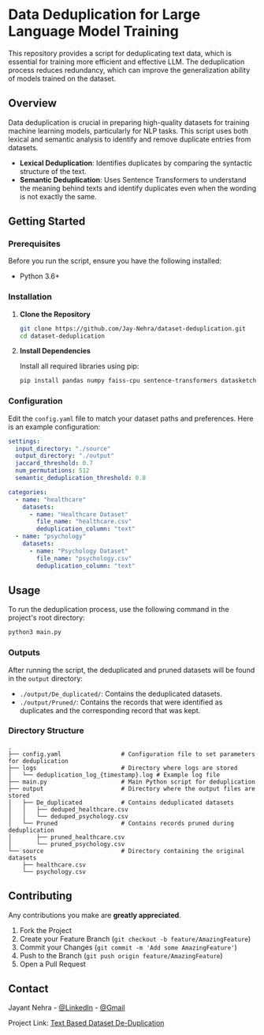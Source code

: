 # Data Deduplication for Large Language Model Training

This repository provides a script for deduplicating text data, which is essential for training more efficient and effective LLM. The deduplication process reduces redundancy, which can improve the generalization ability of models trained on the dataset.

## Overview

Data deduplication is crucial in preparing high-quality datasets for training machine learning models, particularly for NLP tasks. This script uses both lexical and semantic analysis to identify and remove duplicate entries from datasets.

- **Lexical Deduplication**: Identifies duplicates by comparing the syntactic structure of the text.
- **Semantic Deduplication**: Uses Sentence Transformers to understand the meaning behind texts and identify duplicates even when the wording is not exactly the same.

## Getting Started

### Prerequisites

Before you run the script, ensure you have the following installed:

- Python 3.6+
### Installation

1. **Clone the Repository**

   ```bash
   git clone https://github.com/Jay-Nehra/dataset-deduplication.git
   cd dataset-deduplication
   ```

2. **Install Dependencies**

   Install all required libraries using pip:

   ```bash
   pip install pandas numpy faiss-cpu sentence-transformers datasketch tqdm loguru pyyaml nltk
   ```

### Configuration

Edit the `config.yaml` file to match your dataset paths and preferences. Here is an example configuration:

```yaml
settings:
  input_directory: "./source"
  output_directory: "./output"
  jaccard_threshold: 0.7
  num_permutations: 512
  semantic_deduplication_threshold: 0.8

categories:
  - name: "healthcare"
    datasets:
      - name: "Healthcare Dataset"
        file_name: "healthcare.csv"
        deduplication_column: "text"
  - name: "psychology"
    datasets:
      - name: "Psychology Dataset"
        file_name: "psychology.csv"
        deduplication_column: "text"
```

## Usage

To run the deduplication process, use the following command in the project's root directory:

```bash
python3 main.py
```

### Outputs

After running the script, the deduplicated and pruned datasets will be found in the `output` directory:

- `./output/De_duplicated/`: Contains the deduplicated datasets.
- `./output/Pruned/`: Contains the records that were identified as duplicates and the corresponding record that was kept.

### Directory Structure

```
.
├── config.yaml                 # Configuration file to set parameters for deduplication
├── logs                        # Directory where logs are stored
│   └── deduplication_log_{timestamp}.log # Example log file
├── main.py                     # Main Python script for deduplication
├── output                      # Directory where the output files are stored
│   ├── De_duplicated           # Contains deduplicated datasets
│   │   ├── deduped_healthcare.csv
│   │   └── deduped_psychology.csv
│   └── Pruned                  # Contains records pruned during deduplication
│       ├── pruned_healthcare.csv
│       └── pruned_psychology.csv
└── source                      # Directory containing the original datasets
    ├── healthcare.csv
    └── psychology.csv
```

## Contributing

Any contributions you make are **greatly appreciated**.

1. Fork the Project
2. Create your Feature Branch (`git checkout -b feature/AmazingFeature`)
3. Commit your Changes (`git commit -m 'Add some AmazingFeature'`)
4. Push to the Branch (`git push origin feature/AmazingFeature`)
5. Open a Pull Request



## Contact

Jayant Nehra - [@LinkedIn](https://www.linkedin.com/in/jayant-nehra/) - [@Gmail](nj.nehra@gmail.com)

Project Link: [Text Based Dataset De-Duplication](https://github.com/Jay-Nehra/dataset-deduplication)


